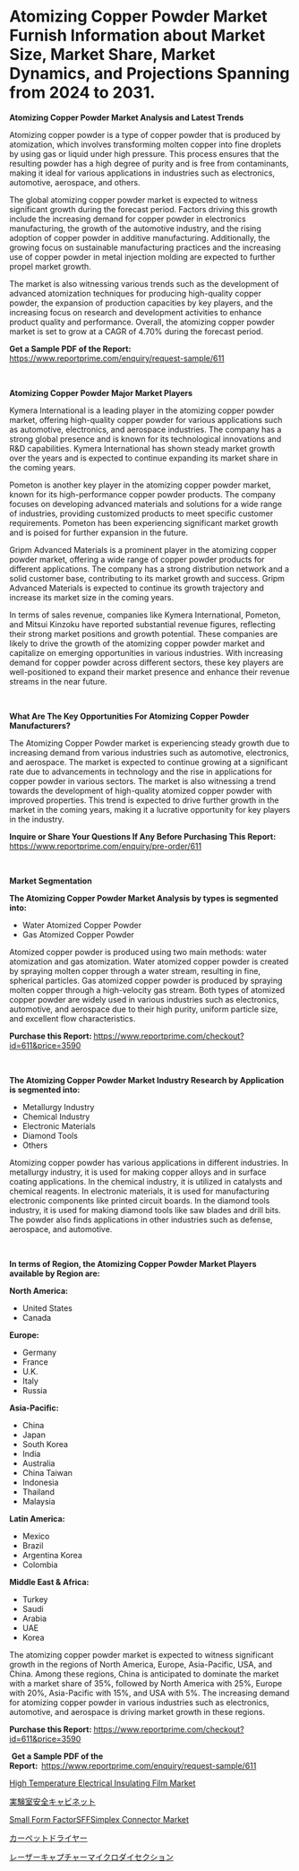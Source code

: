 <p><h1>Atomizing Copper Powder Market Furnish Information about Market Size, Market Share, Market Dynamics, and Projections Spanning from 2024 to 2031.</h1></p><p><strong>Atomizing Copper Powder Market Analysis and Latest Trends</strong></p>
<p><p>Atomizing copper powder is a type of copper powder that is produced by atomization, which involves transforming molten copper into fine droplets by using gas or liquid under high pressure. This process ensures that the resulting powder has a high degree of purity and is free from contaminants, making it ideal for various applications in industries such as electronics, automotive, aerospace, and others.</p><p>The global atomizing copper powder market is expected to witness significant growth during the forecast period. Factors driving this growth include the increasing demand for copper powder in electronics manufacturing, the growth of the automotive industry, and the rising adoption of copper powder in additive manufacturing. Additionally, the growing focus on sustainable manufacturing practices and the increasing use of copper powder in metal injection molding are expected to further propel market growth.</p><p>The market is also witnessing various trends such as the development of advanced atomization techniques for producing high-quality copper powder, the expansion of production capacities by key players, and the increasing focus on research and development activities to enhance product quality and performance. Overall, the atomizing copper powder market is set to grow at a CAGR of 4.70% during the forecast period.</p></p>
<p><strong>Get a Sample PDF of the Report:&nbsp;</strong> <a href="https://www.reportprime.com/enquiry/request-sample/611">https://www.reportprime.com/enquiry/request-sample/611</a></p>
<p>&nbsp;</p>
<p><strong>Atomizing Copper Powder Major Market Players</strong></p>
<p><p>Kymera International is a leading player in the atomizing copper powder market, offering high-quality copper powder for various applications such as automotive, electronics, and aerospace industries. The company has a strong global presence and is known for its technological innovations and R&D capabilities. Kymera International has shown steady market growth over the years and is expected to continue expanding its market share in the coming years.</p><p>Pometon is another key player in the atomizing copper powder market, known for its high-performance copper powder products. The company focuses on developing advanced materials and solutions for a wide range of industries, providing customized products to meet specific customer requirements. Pometon has been experiencing significant market growth and is poised for further expansion in the future.</p><p>Gripm Advanced Materials is a prominent player in the atomizing copper powder market, offering a wide range of copper powder products for different applications. The company has a strong distribution network and a solid customer base, contributing to its market growth and success. Gripm Advanced Materials is expected to continue its growth trajectory and increase its market size in the coming years.</p><p>In terms of sales revenue, companies like Kymera International, Pometon, and Mitsui Kinzoku have reported substantial revenue figures, reflecting their strong market positions and growth potential. These companies are likely to drive the growth of the atomizing copper powder market and capitalize on emerging opportunities in various industries. With increasing demand for copper powder across different sectors, these key players are well-positioned to expand their market presence and enhance their revenue streams in the near future.</p></p>
<p>&nbsp;</p>
<p><strong>What Are The Key Opportunities For Atomizing Copper Powder Manufacturers?</strong></p>
<p><p>The Atomizing Copper Powder market is experiencing steady growth due to increasing demand from various industries such as automotive, electronics, and aerospace. The market is expected to continue growing at a significant rate due to advancements in technology and the rise in applications for copper powder in various sectors. The market is also witnessing a trend towards the development of high-quality atomized copper powder with improved properties. This trend is expected to drive further growth in the market in the coming years, making it a lucrative opportunity for key players in the industry.</p></p>
<p><strong>Inquire or Share Your Questions If Any Before Purchasing This Report:</strong> <a href="https://www.reportprime.com/enquiry/pre-order/611">https://www.reportprime.com/enquiry/pre-order/611</a></p>
<p>&nbsp;</p>
<p><strong>Market Segmentation</strong></p>
<p><strong>The Atomizing Copper Powder Market Analysis by types is segmented into:</strong></p>
<p><ul><li>Water Atomized Copper Powder</li><li>Gas Atomized Copper Powder</li></ul></p>
<p><p>Atomized copper powder is produced using two main methods: water atomization and gas atomization. Water atomized copper powder is created by spraying molten copper through a water stream, resulting in fine, spherical particles. Gas atomized copper powder is produced by spraying molten copper through a high-velocity gas stream. Both types of atomized copper powder are widely used in various industries such as electronics, automotive, and aerospace due to their high purity, uniform particle size, and excellent flow characteristics.</p></p>
<p><strong>Purchase this Report:&nbsp;</strong><a href="https://www.reportprime.com/checkout?id=611&price=3590">https://www.reportprime.com/checkout?id=611&price=3590</a></p>
<p>&nbsp;</p>
<p><strong>The Atomizing Copper Powder Market Industry Research by Application is segmented into:</strong></p>
<p><ul><li>Metallurgy Industry</li><li>Chemical Industry</li><li>Electronic Materials</li><li>Diamond Tools</li><li>Others</li></ul></p>
<p><p>Atomizing copper powder has various applications in different industries. In metallurgy industry, it is used for making copper alloys and in surface coating applications. In the chemical industry, it is utilized in catalysts and chemical reagents. In electronic materials, it is used for manufacturing electronic components like printed circuit boards. In the diamond tools industry, it is used for making diamond tools like saw blades and drill bits. The powder also finds applications in other industries such as defense, aerospace, and automotive.</p></p>
<p>&nbsp;</p>
<p><strong>In terms of Region, the Atomizing Copper Powder Market Players available by Region are:</strong></p>
<p>
    <p> <strong> North America: </strong>
        <ul>
            <li>United States</li>
            <li>Canada</li>
        </ul>
        </p> 
    <p> <strong> Europe: </strong>
        <ul>
            <li>Germany</li>
            <li>France</li>
            <li>U.K.</li>
            <li>Italy</li>
            <li>Russia</li>
        </ul>
        </p> 
    <p> <strong> Asia-Pacific: </strong>
        <ul>
            <li>China</li>
            <li>Japan</li>
            <li>South Korea</li>
            <li>India</li>
            <li>Australia</li>
            <li>China Taiwan</li>
            <li>Indonesia</li>
            <li>Thailand</li>
            <li>Malaysia</li>
        </ul>
        </p> 
    <p> <strong> Latin America: </strong>
        <ul>
            <li>Mexico</li>
            <li>Brazil</li>
            <li>Argentina Korea</li>
            <li>Colombia</li>
        </ul>
        </p> 
    <p> <strong> Middle East & Africa: </strong>
        <ul>
            <li>Turkey</li>
            <li>Saudi</li>
            <li>Arabia</li>
            <li>UAE</li>
            <li>Korea</li>
        </ul>
    </p>
    </p>
<p><p>The atomizing copper powder market is expected to witness significant growth in the regions of North America, Europe, Asia-Pacific, USA, and China. Among these regions, China is anticipated to dominate the market with a market share of 35%, followed by North America with 25%, Europe with 20%, Asia-Pacific with 15%, and USA with 5%. The increasing demand for atomizing copper powder in various industries such as electronics, automotive, and aerospace is driving market growth in these regions.</p></p>
<p><strong>Purchase this Report: </strong><a href="https://www.reportprime.com/checkout?id=611&price=3590">https://www.reportprime.com/checkout?id=611&price=3590</a></p>
<p>&nbsp;<strong>Get a Sample PDF of the Report:&nbsp;&nbsp;</strong><a href="https://www.reportprime.com/enquiry/request-sample/611">https://www.reportprime.com/enquiry/request-sample/611</a></p>
<p><strong></strong></p>
<p><p><a href="https://github.com/changoleonlaverguenzanoexiste/Market-Research-Report-List-2/blob/main/high-temperature-electrical-insulating-film-market.md">High Temperature Electrical Insulating Film Market</a></p><p><a href="https://medium.com/@laceyzemlak1/%E7%A0%94%E7%A9%B6%E6%89%80%E5%AE%89%E5%85%A8%E3%82%AD%E3%83%A3%E3%83%93%E3%83%8D%E3%83%83%E3%83%88%E5%B8%82%E5%A0%B4%E8%A6%8F%E6%A8%A1%E3%81%AF-%E3%82%B0%E3%83%AD%E3%83%BC%E3%83%90%E3%83%AB%E7%94%A3%E6%A5%AD%E3%81%AE%E6%9C%80%E8%89%AF%E3%81%AE%E3%83%9E%E3%83%BC%E3%82%B1%E3%83%86%E3%82%A3%E3%83%B3%E3%82%B0%E3%83%81%E3%83%A3%E3%83%8D%E3%83%AB%E3%82%92%E7%A4%BA%E3%81%97%E3%81%A6%E3%81%84%E3%81%BE%E3%81%99-kenky%C5%ABjo-anzen-kyabinetto-shij%C5%8D-kibo-wa-guroobaru-1899d15c2da4">実験室安全キャビネット</a></p><p><a href="https://issuu.com/reportprime-2/docs/small-form-factorsffsimplex-connector-market-size-">Small Form FactorSFFSimplex Connector Market</a></p><p><a href="https://github.com/avbqbctihcbe2/Market-Research-Report-List-1/blob/main/78490752555.md">カーペットドライヤー</a></p><p><a href="https://medium.com/@randallrunte2023/%E3%83%87%E3%82%B3%E3%83%BC%E3%83%87%E3%82%A3%E3%83%B3%E3%82%B0%E3%83%AC%E3%83%BC%E3%82%B6%E3%83%BC%E3%82%AD%E3%83%A3%E3%83%97%E3%83%81%E3%83%A3%E3%83%BC%E3%83%9E%E3%82%A4%E3%82%AF%E3%83%AD%E5%88%87%E9%99%A4%E5%B8%82%E5%A0%B4%E3%83%A1%E3%83%88%E3%83%AA%E3%82%AF%E3%82%B9-%E5%B8%82%E5%A0%B4%E3%82%B7%E3%82%A7%E3%82%A2-%E3%83%88%E3%83%AC%E3%83%B3%E3%83%89-%E6%88%90%E9%95%B7%E3%83%91%E3%82%BF%E3%83%BC%E3%83%B3-c88554145a96">レーザーキャプチャーマイクロダイセクション</a></p></p>